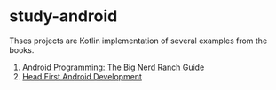 # study-android
Thses projects are Kotlin implementation of several examples from the books.
1. [Android Programming: The Big Nerd Ranch Guide](https://www.bignerdranch.com/books/android-programming/)
2. [Head First Android Development](http://shop.oreilly.com/product/0636920029045.do)
